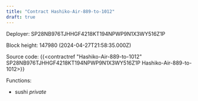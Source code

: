 ```yaml
---
title: "Contract Hashiko-Air-889-to-1012"
draft: true
---
```

Deployer: SP28NB976TJHHGF4218KT194NPWP9N1X3WY516Z1P


 



Block height: 147980 (2024-04-27T21:58:35.000Z)

Source code: {{<contractref "Hashiko-Air-889-to-1012" SP28NB976TJHHGF4218KT194NPWP9N1X3WY516Z1P Hashiko-Air-889-to-1012>}}

Functions:

* sushi _private_
